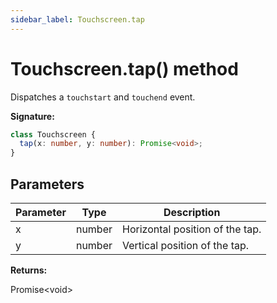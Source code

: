 ```yaml
---
sidebar_label: Touchscreen.tap
---
```


# Touchscreen.tap() method

Dispatches a `touchstart` and `touchend` event.

**Signature:**

```typescript
class Touchscreen {
  tap(x: number, y: number): Promise<void>;
}
```

## Parameters

| Parameter | Type   | Description                     |
| --------- | ------ | ------------------------------- |
| x         | number | Horizontal position of the tap. |
| y         | number | Vertical position of the tap.   |

**Returns:**

Promise&lt;void&gt;
